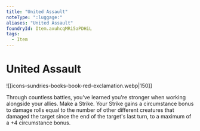 ```yaml
---
title: "United Assault"
noteType: ":luggage:"
aliases: "United Assault"
foundryId: Item.axuhcqMRi5aPDHiL
tags:
  - Item
---
```


# United Assault
![[icons-sundries-books-book-red-exclamation.webp|150]]

Through countless battles, you've learned you're stronger when working alongside your allies. Make a Strike. Your Strike gains a circumstance bonus to damage rolls equal to the number of other different creatures that damaged the target since the end of the target's last turn, to a maximum of a +4 circumstance bonus.
